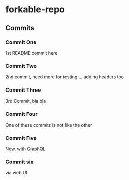 # forkable-repo

## Commits

### Commit One

1st README commit here

### Commit Two

2nd commit, need more for testing ... adding headers too

### Commit Three

3rd Commit, bla bla

### Commit Four

One of these commits is not like the other

### Commit Five

Now, with GraphQL

### Commit six

via web UI
